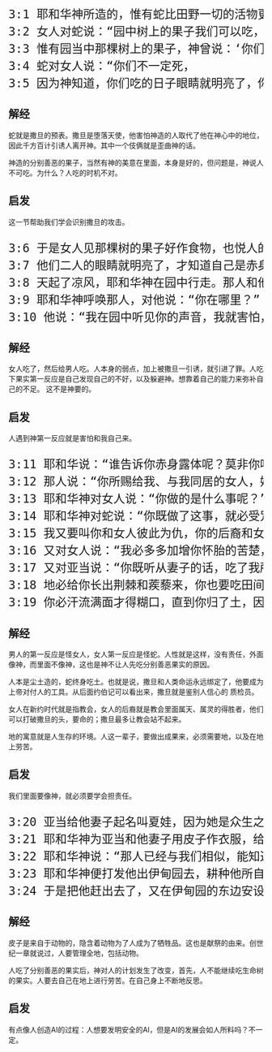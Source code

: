 <pre style="font-size: 23px;">
3:1 耶和华神所造的，惟有蛇比田野一切的活物更狡猾。蛇对女人说：“神岂是真说，不许你们吃园中所有树上的果子吗？”
3:2 女人对蛇说：“园中树上的果子我们可以吃，
3:3 惟有园当中那棵树上的果子，神曾说：‘你们不可吃，也不可摸，免得你们死。’”
3:4 蛇对女人说：“你们不一定死，
3:5 因为神知道，你们吃的日子眼睛就明亮了，你们便如神，能知道善恶。”
</pre>

## 解经

蛇就是撒旦的预表。撒旦是堕落天使，他害怕神造的人取代了他在神心中的地位，因此千方百计引诱人离开神。其中一个伎俩就是歪曲神的话。

神造的分别善恶的果子，当然有神的美意在里面，本身是好的，但问题是，神说人不可吃。为什么？人吃的时机不对。

## 启发

这一节帮助我们学会识别撒旦的攻击。

<pre style="font-size: 23px;">
3:6 于是女人见那棵树的果子好作食物，也悦人的眼目，且是可喜爱的，能使人有智慧，就摘下果子来吃了；又给她丈夫，她丈夫也吃了。
3:7 他们二人的眼睛就明亮了，才知道自己是赤身露体，便拿无花果树的叶子，为自己编作裙子。
3:8 天起了凉风，耶和华神在园中行走。那人和他妻子听见神的声音，就藏在园里的树木中，躲避耶和华神的面。
3:9 耶和华神呼唤那人，对他说：“你在哪里？”
3:10 他说：“我在园中听见你的声音，我就害怕，因为我赤身露体；我便藏了。”
</pre>

## 解经

女人吃了，然后给男人吃。人本身的弱点，加上被撒旦一引诱，就引进了罪。人吃下果实第一反应是自己发现自己的不好，以及躲避神。想靠着自己的能力来弥补自己的不足。
这不是神要的。

## 启发

人遇到神第一反应就是害怕和我自己来。

<pre style="font-size: 23px;">
3:11 耶和华说：“谁告诉你赤身露体呢？莫非你吃了我吩咐你不可吃的那树上的果子吗？”
3:12 那人说：“你所赐给我、与我同居的女人，她把那树上的果子给我，我就吃了。”
3:13 耶和华神对女人说：“你做的是什么事呢？”女人说：“那蛇引诱我，我就吃了。”
3:14 耶和华神对蛇说：“你既做了这事，就必受咒诅，比一切的牲畜野兽更甚；你必用肚子行走，终身吃土。
3:15 我又要叫你和女人彼此为仇，你的后裔和女人的后裔也彼此为仇；女人的后裔要伤你的头，你要伤他的脚跟。”
3:16 又对女人说：“我必多多加增你怀胎的苦楚，你生产儿女必多受苦楚；你必恋慕你丈夫，你丈夫必管辖你。”
3:17 又对亚当说：“你既听从妻子的话，吃了我所吩咐你不可吃的那树上的果子，地必为你的缘故受咒诅；你必终身劳苦，才能从地里得吃的。
3:18 地必给你长出荆棘和蒺藜来，你也要吃田间的菜蔬。
3:19 你必汗流满面才得糊口，直到你归了土，因为你是从土而出的；你本是尘土，仍要归于尘土。”
</pre>

## 解经

男人的第一反应是怪女人，女人第一反应是怪蛇。人性就是这样，没有责任，外面像神，而里面不像神，这也是神不让人先吃分别善恶果实的原因。

人本是尘土造的，蛇终身吃土。也就是说，撒旦和人类命运永远绑定了，他要成为上帝对付人的工具。从后面约伯记可以看出来，撒旦就是鉴别人信心的
质检员。

女人在新约时代就是指教会，女人的后裔就是教会里面属天、属灵的得胜者，他们可以打破撒旦的头，要命的；撒旦最多让教会站不起来。

地的寓意就是人生存的环境。人这一辈子，要做出成果来，必须需要地，以及在地上劳苦。

## 启发

我们里面要像神，就必须要学会担责任。

<pre style="font-size: 23px;">
3:20 亚当给他妻子起名叫夏娃，因为她是众生之母。
3:21 耶和华神为亚当和他妻子用皮子作衣服，给他们穿。
3:22 耶和华神说：“那人已经与我们相似，能知道善恶。现在恐怕他伸手又摘生命树的果子吃，就永远活着。”
3:23 耶和华神便打发他出伊甸园去，耕种他所自出之土。
3:24 于是把他赶出去了，又在伊甸园的东边安设基路伯和四面转动发火焰的剑，要把守生命树的道路。
</pre>

## 解经

皮子是来自于动物的，隐含着动物为了人成为了牺牲品。这也是献祭的由来。创世纪一章就说过，人要管理全地，包括动物。

人吃了分别善恶的果实后，神对人的计划发生了改变，首先，人不能继续吃生命树的果实。人要去自己在地上进行劳苦。在自己身上不断地反思。

## 启发

有点像人创造AI的过程：人想要发明安全的AI，但是AI的发展会如人所料吗？不一定。
